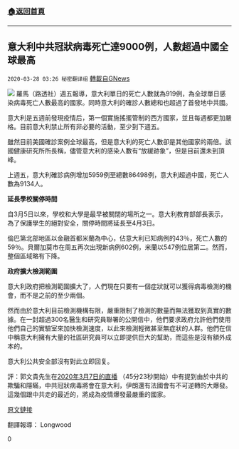 ###  [:house:返回首頁](https://github.com/ourhimalayas/txt)
---

## 意大利中共冠狀病毒死亡達9000例，人數超過中國全球最高
`2020-03-28 03:26 秘密翻译组` [轉載自GNews](https://gnews.org/zh-hant/154970/)

![](https://s3-ap-northeast-1.amazonaws.com/news.guo.offload.media/wp-content/uploads/2020/03/28014411/Picture-1-109.png)
羅馬（路透社）週五報導，意大利單日的死亡人數就為919例，為全球單日感染病毒死亡人數最高的國家。同時意大利的確診人數總和也超過了首發地中共國。

意大利是五週前發現疫情后，第一個實施搖擺管制的西方國家，並且每週都更加嚴格。目前意大利禁止所有非必要的活動，至少到下週五。

雖然目前美國確診案例全球最高，但是意大利的死亡人數卻是其他國家的兩倍。該國健康研究所所長稱，儘管意大利的感染人數有“放緩跡象”，但是目前還未到頂峰。

上週五，意大利確診病例增加5959例至總數86498例，意大利超過中國，死亡人數為9134人。

**延長學校關停時間**

自3月5日以來，學校和大學是最早被關閉的場所之一。意大利教育部部長表示，為了保護學生的絕對安全，關停時間將延長至4月3日。

倫巴第北部地區以金融首都米蘭為中心，佔意大利已知病例的43％，死亡人數的59％。貝爾加莫市在周五再次出現新病例602例，米蘭以547例位居第二。然而，整個區域略有下降。

**政府擴大檢測範圍**

意大利政府把檢測範圍擴大了，人們現在只要有一個症狀就可以獲得病毒檢測的機會，而不是之前的至少兩個。

然而由於意大利目前檢測機構有限，嚴重限制了檢測的數量而無法獲取到真實的數據。在一封超過300名醫生和研究員聯署的公開信中，他們要求政府允許他們使用他們自己的實驗室來加快檢測速度，以此來檢測輕微甚至無症狀的人群。他們在信中稱意大利擁有大量的社區研究員可以立即提供巨大的幫助，而這些是沒有額外成本的。

意大利公共安全部沒有對此立即回复。

評：郭文貴先生在[2020年3月7日的直播](https://www.youtube.com/watch?v=-Jj3xdUNLKw) （45分23秒開始）中有提到由於中共的欺騙和隱瞞，中共冠狀病毒將會在意大利，伊朗還有法國會有不可逆轉的大爆發。這幾個跟中共走的最近的，將成為疫情爆發最嚴重的國家。

[原文鏈接](https://www.reuters.com/article/us-health-coronavirus-italy-idUSKBN21E2DJ)

翻譯報導： Longwood

0
